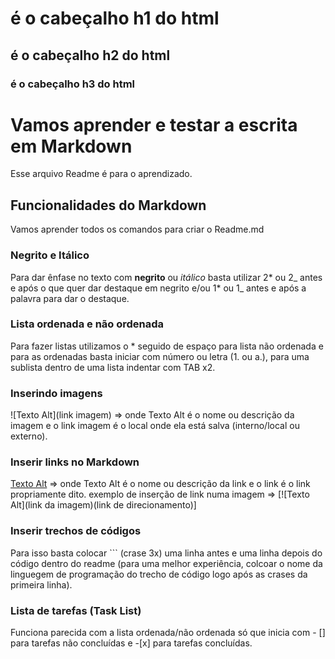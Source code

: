 # é o cabeçalho h1 do html
## é o cabeçalho h2 do html
### é o cabeçalho h3 do html

# Vamos aprender e testar a escrita em Markdown

Esse arquivo Readme é para o aprendizado.

## Funcionalidades do Markdown

Vamos aprender todos os comandos para criar o Readme.md

### Negrito e Itálico

Para dar ênfase no texto com **negrito** ou *itálico* basta utilizar 2* ou 2_ antes e após o que quer dar destaque em negrito e/ou 1* ou 1_ antes e após a palavra para dar o destaque.

### Lista ordenada e não ordenada

Para fazer listas utilizamos o * seguido de espaço para lista não ordenada e para as ordenadas basta iniciar com número ou letra (1. ou a.), para uma sublista dentro de uma lista indentar com TAB x2.

### Inserindo imagens

![Texto Alt](link imagem) => onde Texto Alt é o nome ou descrição da imagem e o link imagem é o local onde ela está salva (interno/local ou externo).

### Inserir links no Markdown

[Texto Alt](link) => onde Texto Alt é o nome ou descrição da link e o link é o link propriamente dito.
exemplo de inserção de link numa imagem => [![Texto Alt](link da imagem)(link de direcionamento)]

### Inserir trechos de códigos

Para isso basta colocar ``` (crase 3x) uma linha antes e  uma linha depois do código dentro do readme (para uma melhor experiência, colcoar o nome da linguegem de programação do trecho de código logo após as crases da primeira linha).

### Lista de tarefas (Task List)

Funciona parecida com a lista ordenada/não ordenada só que inicia com - [] para tarefas não concluídas e -[x] para tarefas concluídas.

